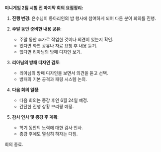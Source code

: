 **미니게임 2팀 시험 전 마지막 회의 요점정리:**

1. **진행 변경**: 은수님이 동아리인의 밤 행사에 참여하게 되어 다른 분이 회의를 진행.
   
2. **주말 동안 준비한 내용 공유**:
   - 주말 동안 추가로 작업한 것이나 의견이 있는지 확인.
   - 있다면 화면 공유나 자료 요청 후 내용 듣기.
   - 없다면 리아님의 방패 디자인 보기.

3. **리아님의 방패 디자인 검토**:
   - 리아님의 방패 디자인을 보면서 의견을 듣고 선택.
   - 방패의 기본 공격과 패링 시스템 논의.

4. **다음 회의 일정**:
   - 다음 회의는 종강 후인 6월 24일 예정.
   - 간단한 진행 상황 브리핑 예정.

5. **감사 인사 및 종강 후 계획**:
   - 학기 동안의 노력에 대한 감사 인사.
   - 종강 후에도 열심히 하자는 다짐.

회의 종료.